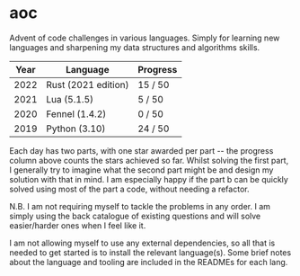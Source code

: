 # aoc

Advent of code challenges in various languages. Simply for learning new languages and sharpening my data structures and algorithms skills.

| Year | Language            | Progress |
| ---- | ------------------- | -------- |
| 2022 | Rust (2021 edition) | 15 / 50  |
| 2021 | Lua (5.1.5)         | 5 / 50   |
| 2020 | Fennel (1.4.2)      | 0 / 50   |
| 2019 | Python (3.10)       | 24 / 50  |

Each day has two parts, with one star awarded per part -- the progress column above counts the stars achieved so far. Whilst solving the first part, I generally try to imagine what the second part might be and design my solution with that in mind. I am especially happy if the part b can be quickly solved using most of the part a code, without needing a refactor.

N.B. I am not requiring myself to tackle the problems in any order. I am simply using the back catalogue of existing questions and will solve easier/harder ones when I feel like it.

I am not allowing myself to use any external dependencies, so all that is needed to get started is to install the relevant language(s). Some brief notes about the language and tooling are included in the READMEs for each lang.
